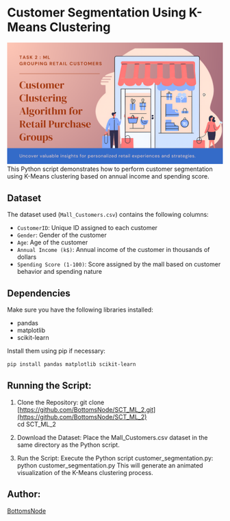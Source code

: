 # Customer Segmentation Using K-Means Clustering
![Customer Segmentation Using K-Means Clustering](https://github.com/BottomsNode/SCT_ML_2/blob/main/Task%202%20%20ML.png)
This Python script demonstrates how to perform customer segmentation using K-Means clustering based on annual income and spending score.

## Dataset

The dataset used (`Mall_Customers.csv`) contains the following columns:

- `CustomerID`: Unique ID assigned to each customer
- `Gender`: Gender of the customer
- `Age`: Age of the customer
- `Annual Income (k$)`: Annual income of the customer in thousands of dollars
- `Spending Score (1-100)`: Score assigned by the mall based on customer behavior and spending nature

## Dependencies

Make sure you have the following libraries installed:

- pandas
- matplotlib
- scikit-learn

Install them using pip if necessary:

```bash
pip install pandas matplotlib scikit-learn
```

## Running the Script:
1. Clone the Repository:
    git clone [https://github.com/BottomsNode/SCT_ML_2.git](https://github.com/BottomsNode/SCT_ML_2)<br>
    cd SCT_ML_2

2. Download the Dataset:
   Place the Mall_Customers.csv dataset in the same directory as the Python script.

3. Run the Script:
   Execute the Python script customer_segmentation.py:
   python customer_segmentation.py
This will generate an animated visualization of the K-Means clustering process.

 ## Author:
[BottomsNode](https://github.com/BottomsNode)
